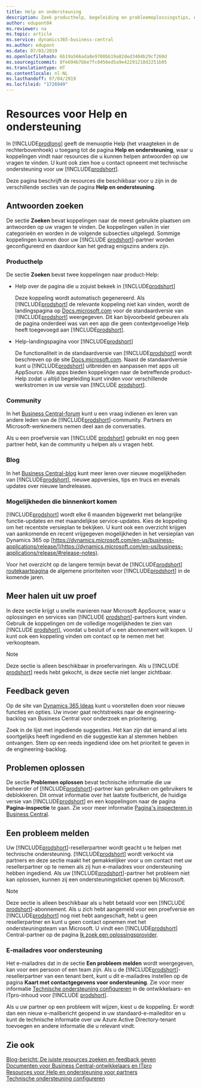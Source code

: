 ```yaml
---
title: Help en ondersteuning
description: Zoek producthelp, begeleiding en probleemoplossingstips, en leer hoe u technische ondersteuning krijgt voor Business Central.
author: edupont04
ms.reviewer: na
ms.topic: article
ms.service: dynamics365-business-central
ms.author: edupont
ms.date: 07/03/2019
ms.openlocfilehash: 6b19a566ada8e9708bb19a82ded3404b29cf260d
ms.sourcegitcommit: 8fe694b7bbe7fc0456ed5a9e42291218d2251b05
ms.translationtype: HT
ms.contentlocale: nl-NL
ms.lasthandoff: 07/04/2019
ms.locfileid: "1726949"
---
```

# <a name="resources-for-help-and-support"></a>Resources voor Help en ondersteuning

In [!INCLUDE[prodlong](includes/prodlong.md)] geeft de menuoptie Help (het vraagteken in de rechterbovenhoek) u toegang tot de pagina **Help en ondersteuning**, waar u koppelingen vindt naar resources die u kunnen helpen antwoorden op uw vragen te vinden. U kunt ook zien hoe u contact opneemt met technische ondersteuning voor uw [!INCLUDE[prodshort](includes/prodshort.md)].  

Deze pagina beschrijft de resources die beschikbaar voor u zijn in de verschillende secties van de pagina **Help en ondersteuning**.  

## <a name="finding-answers"></a>Antwoorden zoeken

De sectie **Zoeken** bevat koppelingen naar de meest gebruikte plaatsen om antwoorden op uw vragen te vinden. De koppelingen vallen in vier categorieën en worden in de volgende subsecties uitgelegd. Sommige koppelingen kunnen door uw [!INCLUDE [prodshort](includes/prodshort.md)]-partner worden geconfigureerd en daardoor kan het gedrag enigszins anders zijn.  

### <a name="product-help"></a>Producthelp

De sectie **Zoeken** bevat twee koppelingen naar product-Help:

- Help over de pagina die u zojuist bekeek in [!INCLUDE[prodshort](includes/prodshort.md)]  

  Deze koppeling wordt automatisch gegenereerd. Als [!INCLUDE[prodshort](includes/prodshort.md)] de relevante koppeling niet kan vinden, wordt de landingspagina op [Docs.microsoft.com](index.md) voor de standaardversie van [!INCLUDE[prodshort](includes/prodshort.md)] weergegeven. Dit kan bijvoorbeeld gebeuren als de pagina onderdeel was van een app die geen contextgevoelige Help heeft toegevoegd aan [!INCLUDE[prodshort](includes/prodshort.md)].  
- Help-landingspagina voor [!INCLUDE[prodshort](includes/prodshort.md)]  

  De functionaliteit in de standaardversie van [!INCLUDE[prodshort](includes/prodshort.md)] wordt beschreven op de site [Docs.microsoft.com](https://docs.microsoft.com/dynamics365/business-central). Naast de standaardversie kunt u [!INCLUDE[prodshort](includes/prodshort.md)] uitbreiden en aanpassen met apps uit AppSource. Alle apps bieden koppelingen naar de betreffende product-Help zodat u altijd begeleiding kunt vinden voor verschillende werkstromen in uw versie van [!INCLUDE [prodshort](includes/prodshort.md)].  

### <a name="community"></a>Community

In het [Business Central-forum](https://community.dynamics.com/business/f) kunt u een vraag indienen en leren van andere leden van de [!INCLUDE[prodshort](includes/prodshort.md)]-community. Partners en Microsoft-werknemers nemen deel aan de conversaties.  

Als u een proefversie van [!INCLUDE [prodshort](includes/prodshort.md)] gebruikt en nog geen partner hebt, kan de community u helpen als u vragen hebt.  

### <a name="blog"></a>Blog

In het [Business Central-blog](https://community.dynamics.com/business/b/financials) kunt meer leren over nieuwe mogelijkheden van [!INCLUDE[prodshort](includes/prodshort.md)], nieuwe appversies, tips en trucs en evenals updates over nieuwe landreleases.  

### <a name="capabilities-coming-soon"></a>Mogelijkheden die binnenkort komen

[!INCLUDE[prodshort](includes/prodshort.md)] wordt elke 6 maanden bijgewerkt met belangrijke functie-updates en met maandelijkse service-updates. Kies de koppeling om het recentste versieplan te bekijken. U kunt ook een overzicht krijgen van aankomende en recent vrijgegeven mogelijkheden in het versieplan van Dynamics 365 op [https://dynamics.microsoft.com/en-us/business-applications/release/](https://dynamics.microsoft.com/en-us/business-applications/release/#release-notes).  

Voor het overzicht op de langere termijn bevat de [!INCLUDE[prodshort](includes/prodshort.md)] [routekaartpagina](https://dynamics.microsoft.com/roadmap/business-central/) de algemene prioriteiten voor [!INCLUDE[prodshort](includes/prodshort.md)] in de komende jaren.  

## <a name="do-more-with-your-trial"></a>Meer halen uit uw proef

In deze sectie krijgt u snelle manieren naar Microsoft AppSource, waar u oplossingen en services van [!INCLUDE [prodshort](includes/prodshort.md)]-partners kunt vinden. Gebruik de koppelingen om de volledige mogelijkheden te zien van [!INCLUDE [prodshort](includes/prodshort.md)], voordat u besluit of u een abonnement wilt kopen. U kunt ook een koppeling vinden om contact op te nemen met het verkoopteam.

> [!NOTE]
> Deze sectie is alleen beschikbaar in proefervaringen. Als u [!INCLUDE [prodshort](includes/prodshort.md)] reeds hebt gekocht, is deze sectie niet langer zichtbaar.

## <a name="give-feedback"></a>Feedback geven

Op de site van [Dynamics 365 Ideas](https://aka.ms/bcideas) kunt u voorstellen doen voor nieuwe functies en opties. Uw invoer gaat rechtstreeks naar de engineering-backlog van Business Central voor onderzoek en prioritering.  

Zoek in de lijst met ingediende suggesties. Het kan zijn dat iemand al iets soortgelijks heeft ingediend en die suggestie kan al stemmen hebben ontvangen. Stem op een reeds ingediend idee om het prioriteit te geven in de engineering-backlog.  

## <a name="troubleshooting"></a>Problemen oplossen

De sectie **Problemen oplossen** bevat technische informatie die uw beheerder of [!INCLUDE[prodshort](includes/prodshort.md)]-partner kan gebruiken om gebruikers te deblokkeren. Dit omvat informatie over het laatste foutbericht, de huidige versie van [!INCLUDE[prodshort](includes/prodshort.md)] en een koppelingom naar de pagina **Pagina-inspectie** te gaan. Zie voor meer informatie [Pagina's inspecteren in Business Central](across-inspect-page.md).  

## <a name="report-a-problem"></a>Een probleem melden

Uw [!INCLUDE[prodshort](includes/prodshort.md)]-resellerpartner wordt geacht u te helpen met technische ondersteuning. [!INCLUDE[prodshort](includes/prodshort.md)] wordt verkocht via partners en deze sectie maakt het gemakkelijker voor u om contact met uw resellerpartner op te nemen als zij hun e-mailadres voor ondersteuning hebben ingediend. Als uw [!INCLUDE[prodshort](includes/prodshort.md)]-partner het probleem niet kan oplossen, kunnen zij een ondersteuningsticket openen bij Microsoft.  

> [!NOTE]
> Deze sectie is alleen beschikbaar als u hebt betaald voor een [!INCLUDE [prodshort](includes/prodshort.md)]-abonnement. Als u zich hebt aangemeld voor een proefversie en [!INCLUDE[prodshort](includes/prodshort.md)] nog niet hebt aangeschaft, hebt u geen resellerpartner en kunt u geen contact opnemen met het ondersteuningsteam van Microsoft. U vindt een [!INCLUDE[prodshort](includes/prodshort.md)] Central-partner op de pagina [Ik zoek een oplossingsprovider](https://go.microsoft.com/fwlink/?linkid=2038145).  

### <a name="support-email-address"></a>E-mailadres voor ondersteuning

Het e-mailadres dat in de sectie **Een probleem melden** wordt weergegeven, kan voor een persoon of een team zijn. Als u de [!INCLUDE[prodshort](includes/prodshort.md)]-resellerpartner van een tenant bent, kunt u dit e-mailadres instellen op de pagina **Kaart met contactgegevens voor ondersteuning**. Zie voor meer informatie [Technische ondersteuning configureren](/dynamics365/business-central/dev-itpro/technical-support) in de ontwikkelaars- en ITpro-inhoud voor [!INCLUDE [prodshort](includes/prodshort.md)].  

Als u uw partner op een probleem wilt wijzen, kiest u de koppeling. Er wordt dan een nieuw e-mailbericht geopend in uw standaard-e-maileditor en u kunt de technische informatie over uw Azure Active Directory-tenant toevoegen en andere informatie die u relevant vindt.  

## <a name="see-also"></a>Zie ook

[Blog-bericht: De juiste resources zoeken en feedback geven](https://community.dynamics.com/business/b/financials/archive/2018/12/04/find-the-right-resources-and-provide-feedback)  
[Documenten voor Business Central-ontwikkelaars en ITpro](/dynamics365/business-central/dev-itpro/)  
[Resources voor Help en ondersteuning voor partners](/dynamics365/business-central/dev-itpro/help-and-support)  
[Technische ondersteuning configureren](/dynamics365/business-central/dev-itpro/technical-support)  
